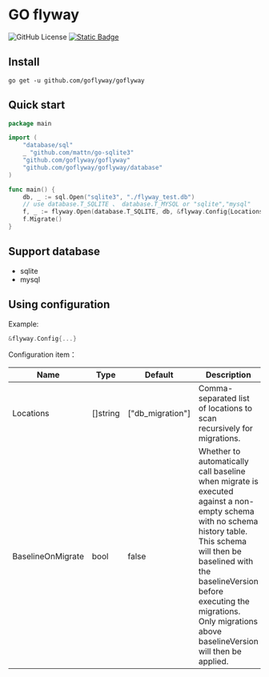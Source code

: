 # GO flyway

![GitHub License](https://img.shields.io/github/license/goflyway/goflyway)
[![Static Badge](https://img.shields.io/badge/go.dev-reference-blue?style=flat)](https://pkg.go.dev/github.com/goflyway/goflyway)

## Install

```shell
go get -u github.com/goflyway/goflyway
```

## Quick start

```go
package main

import (
	"database/sql"
	_ "github.com/mattn/go-sqlite3"
	"github.com/goflyway/goflyway"
	"github.com/goflyway/goflyway/database"
)

func main() {
	db, _ := sql.Open("sqlite3", "./flyway_test.db")
	// use database.T_SQLITE 、 database.T_MYSQL or "sqlite","mysql"
	f, _ := flyway.Open(database.T_SQLITE, db, &flyway.Config{Locations: []string{"db_migration"}})
	f.Migrate()
}
```

## Support database

- sqlite
- mysql

## Using configuration

Example:

```go
&flyway.Config{...}
```

Configuration item：

 Name              | Type     | Default          | Description                                                                                                                                                                                                                                                                       
-------------------|----------|------------------|-----------------------------------------------------------------------------------------------------------------------------------------------------------------------------------------------------------------------------------------------------------------------------------
 Locations         | []string | ["db_migration"] | Comma-separated list of locations to scan recursively for migrations.                                                                                                                                                                                                             
 BaselineOnMigrate | bool     | false            | Whether to automatically call baseline when migrate is executed against a non-empty schema with no schema history table. This schema will then be baselined with the baselineVersion before executing the migrations. Only migrations above baselineVersion will then be applied. 
